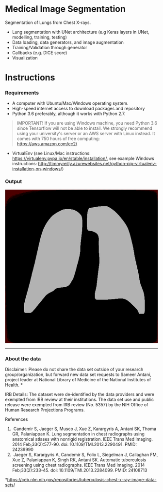 # Medical Image Segmentation 
Segmentation of Lungs from Chest X-rays. 

- Lung segmentation with UNet architecture (e.g Keras layers in UNet, modelling, training, testing)
- Data loading, data generators, and image augmentation
- Training/Validation through generator 
- Callbacks (e.g. DICE score)
- Visualization

# Instructions

### Requirements
- A computer with Ubuntu/Mac/Windows operating system.
- High-speed internet access to download packages and repository
- Python 3.6 preferably, although it works with Python 2.7. 
> IMPORTANT!
> If you are using Windows machine, you need Python 3.6 since Tensorflow will not be able to install. We strongly recommend using your university's server or an AWS server with Linux instead. It comes with 750 hours of free computing: https://aws.amazon.com/ec2/
- VirtualEnv (see Linux/Mac instructions: https://virtualenv.pypa.io/en/stable/installation/, see example Windows instructions: http://timmyreilly.azurewebsites.net/python-pip-virtualenv-installation-on-windows/)

### Output
![alt img](./diff.gif) <br>

------------------ 
### About the data
Disclaimer: Please do not share the data set outside of your research group/organization, but forward new data set requests to Sameer Antani, project leader at National Library of Medicine of the National Institutes of Health. *

IRB Details: The dataset were de-identified by the data providers and were exempted from IRB review at their institutions. The data set use and public release were exempted from IRB review (No. 5357) by the NIH Office of Human Research Projections Programs.

References
1)  Candemir S, Jaeger S, Musco J, Xue Z, Karargyris A, Antani SK, Thoma GR, Palaniappan K. Lung segmentation in chest radiographs using anatomical atlases with nonrigid registration. IEEE Trans Med Imaging. 2014 Feb;33(2):577-90. doi: 10.1109/TMI.2013.2290491. PMID: 24239990 
2)  Jaeger S, Karargyris A, Candemir S, Folio L, Siegelman J, Callaghan FM, Xue Z, Palaniappan K, Singh RK, Antani SK. Automatic tuberculosis screening using chest radiographs. IEEE Trans Med Imaging. 2014 Feb;33(2):233-45. doi: 10.1109/TMI.2013.2284099. PMID: 24108713 

*https://ceb.nlm.nih.gov/repositories/tuberculosis-chest-x-ray-image-data-sets/
